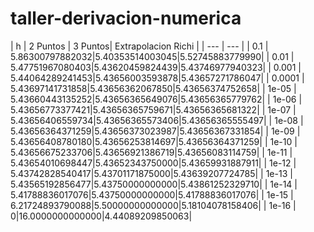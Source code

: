 # taller-derivacion-numerica

| h | 2 Puntos | 3 Puntos| Extrapolacion Richi |
| --- | --- |
| 0.1 | 5.86300797882032|5.40353514003045|5.52745883779990|
| 0.01 | 5.47751967080403|5.43620459824439|5.43746977940323|
| 0.001 | 5.44064289241453|5.43656003593878|5.43657271786047|
| 0.0001 | 5.43697141731858|5.43656362067850|5.43656374752658|
| 1e-05 | 5.43660443135252|5.43656365649076|5.43656365779762|
| 1e-06 | 5.43656773377421|5.43656365759671|5.43656365681322|
| 1e-07 | 5.43656406559734|5.43656365573406|5.43656365555497|
| 1e-08 | 5.43656364371259|5.43656373023987|5.43656367331854|
| 1e-09 | 5.43656408780180|5.43656253814697|5.43656364371259|
| 1e-10 | 5.43656675233706|5.43656921386719|5.43656083114759|
| 1e-11 | 5.43654010698447|5.43652343750000|5.43659931887911|
| 1e-12 | 5.43742828540417|5.43701171875000|5.43639207724785|
| 1e-13 | 5.43565192856477|5.43750000000000|5.43861252329710|
| 1e-14 | 5.41788836017076|5.43750000000000|5.41788836017076|
| 1e-15 | 6.21724893790088|5.50000000000000|5.18104078158406|
| 1e-16 | 0|16.0000000000000|4.44089209850063|
